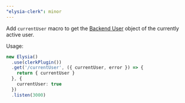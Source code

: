 ```yaml
---
"elysia-clerk": minor
---
```


Add `currentUser` macro to get the [Backend User](https://clerk.com/docs/references/backend/types/backend-user) object of the currently active user.

Usage:

```ts
new Elysia()
  .use(clerkPlugin())
  .get('/currentUser', ({ currentUser, error }) => {
    return { currentUser }
  }, {
    currentUser: true
  })
  .listen(3000)
```
